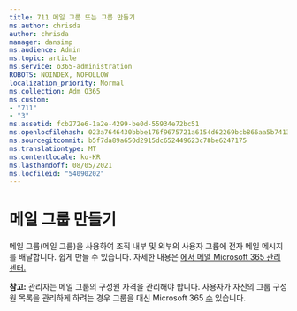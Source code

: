 ```yaml
---
title: 711 메일 그룹 또는 그룹 만들기
ms.author: chrisda
author: chrisda
manager: dansimp
ms.audience: Admin
ms.topic: article
ms.service: o365-administration
ROBOTS: NOINDEX, NOFOLLOW
localization_priority: Normal
ms.collection: Adm_O365
ms.custom:
- "711"
- "3"
ms.assetid: fcb272e6-1a2e-4299-be0d-55934e72bc51
ms.openlocfilehash: 023a7646430bbbe176f9675721a6154d62269bcb866aa5b7413f7e6973947ae1
ms.sourcegitcommit: b5f7da89a650d2915dc652449623c78be6247175
ms.translationtype: MT
ms.contentlocale: ko-KR
ms.lasthandoff: 08/05/2021
ms.locfileid: "54090202"
---
```

# <a name="create-distribution-groups"></a>메일 그룹 만들기

메일 그룹(메일 그룹)을 사용하여 조직 내부 및 외부의 사용자 그룹에 전자 메일 메시지를 배달합니다. 쉽게 만들 수 있습니다. 자세한 내용은 [에서 메일 Microsoft 365 관리 센터.](https://docs.microsoft.com/microsoft-365/admin/setup/create-distribution-lists)

**참고:** 관리자는 메일 그룹의 구성원 자격을 관리해야 합니다. 사용자가 자신의 그룹 구성원 목록을 관리하게 하려는 경우 그룹을 대신 Microsoft 365 [수](https://support.office.com/article/b565caa1-5c40-40ef-9915-60fdb2d97fa2) 있습니다.
